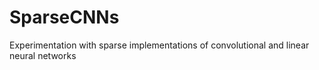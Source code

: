 # SparseCNNs
Experimentation with sparse implementations of convolutional and linear neural networks
